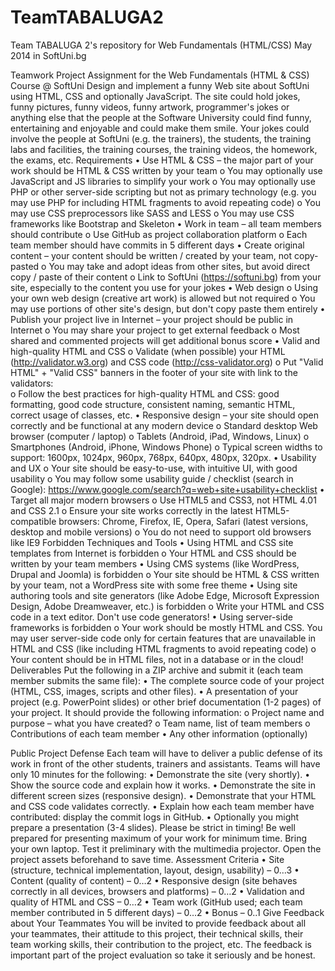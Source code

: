 ﻿TeamTABALUGA2
=============

Team TABALUGA 2's repository for Web Fundamentals (HTML/CSS) May 2014 in SoftUni.bg

Teamwork Project Assignment for the Web Fundamentals (HTML & CSS) Course @ SoftUni
Design and implement a funny Web site about SoftUni using HTML, CSS and optionally JavaScript. The site could hold jokes, funny pictures, funny videos, funny artwork, programmer's jokes or anything else that the people at the Software University could find funny, entertaining and enjoyable and could make them smile. Your jokes could involve the people at SoftUni (e.g. the trainers), the students, the training labs and facilities, the training courses, the training videos, the homework, the exams, etc.
Requirements
•	Use HTML & CSS – the major part of your work should be HTML & CSS written by your team
o	You may optionally use JavaScript and JS libraries to simplify your work
o	You may optionally use PHP or other server-side scripting but not as primary technology (e.g. you may use PHP for including HTML fragments to avoid repeating code)
o	You may use CSS preprocessors like SASS and LESS
o	You may use CSS frameworks like Bootstrap and Skeleton
•	Work in team – all team members should contribute
o	Use GitHub as project collaboration platform
o	Each team member should have commits in 5 different days
•	Create original content – your content should be written / created by your team, not copy-pasted
o	You may take and adopt ideas from other sites, but avoid direct copy / paste of their content
o	Link to SoftUni (https://softuni.bg) from your site, especially to the content you use for your jokes
•	Web design
o	Using your own web design (creative art work) is allowed but not required
o	You may use portions of other site's design, but don't copy paste them entirely
•	Publish your project live in Internet – your project should be public in Internet
o	You may share your project to get external feedback
o	Most shared and commented projects will get additional bonus score
•	Valid and high-quality HTML and CSS
o	Validate (when possible) your HTML (http://validator.w3.org) and CSS code (http://css-validator.org)
o	Put "Valid HTML" + "Valid CSS" banners in the footer of your site with link to the validators:    
o	Follow the best practices for high-quality HTML and CSS: good formatting, good code structure, consistent naming, semantic HTML, correct usage of classes, etc.
•	Responsive design – your site should open correctly and be functional at any modern device
o	Standard desktop Web browser (computer / laptop)
o	Tablets (Android, iPad, Windows, Linux)
o	Smartphones (Android, iPhone, Windows Phone)
o	Typical screen widths to support: 1600px, 1024px, 960px, 768px, 640px, 480px, 320px.
•	Usability and UX
o	Your site should be easy-to-use, with intuitive UI, with good usability
o	You may follow some usability guide / checklist (search in Google): https://www.google.com/search?q=web+site+usability+checklist
•	Target all major modern browsers
o	Use HTML5 and CSS3, not HTML 4.01 and CSS 2.1
o	Ensure your site works correctly in the latest HTML5-compatible browsers: Chrome, Firefox, IE, Opera, Safari (latest versions, desktop and mobile versions)
o	You do not need to support old browsers like IE9
Forbidden Techniques and Tools
•	Using HTML and CSS site templates from Internet is forbidden
o	Your HTML and CSS should be written by your team members
•	Using CMS systems (like WordPress, Drupal and Joomla) is forbidden
o	Your site should be HTML & CSS written by your team, not a WordPress site with some free theme
•	Using site authoring tools and site generators (like Adobe Edge, Microsoft Expression Design, Adobe Dreamweaver, etc.) is forbidden
o	Write your HTML and CSS code in a text editor. Don't use code generators!
•	Using server-side frameworks is forbidden
o	Your work should be mostly HTML and CSS. You may user server-side code only for certain features that are unavailable in HTML and CSS (like including HTML fragments to avoid repeating code)
o	Your content should be in HTML files, not in a database or in the cloud!
Deliverables
Put the following in a ZIP archive and submit it (each team member submits the same file):
•	The complete source code of your project (HTML, CSS, images, scripts and other files).
•	A presentation of your project (e.g. PowerPoint slides) or other brief documentation (1-2 pages) of your project. It should provide the following information:
o	Project name and purpose – what you have created?
o	Team name, list of team members
o	Contributions of each team member
•	Any other information (optionally)

Public Project Defense
Each team will have to deliver a public defense of its work in front of the other students, trainers and assistants. Teams will have only 10 minutes for the following:
•	Demonstrate the site (very shortly).
•	Show the source code and explain how it works.
•	Demonstrate the site in different screen sizes (responsive design).
•	Demonstrate that your HTML and CSS code validates correctly.
•	Explain how each team member have contributed: display the commit logs in GitHub.
•	Optionally you might prepare a presentation (3-4 slides).
Please be strict in timing! Be well prepared for presenting maximum of your work for minimum time. Bring your own laptop. Test it preliminary with the multimedia projector. Open the project assets beforehand to save time.
Assessment Criteria
•	Site (structure, technical implementation, layout, design, usability) – 0…3
•	Content (quality of content) – 0…2
•	Responsive design (site behaves correctly in all devices, browsers and platforms) – 0…2
•	Validation and quality of HTML and CSS – 0…2
•	Team work (GitHub used; each team member contributed in 5 different days) – 0…2
•	Bonus – 0..1
Give Feedback about Your Teammates
You will be invited to provide feedback about all your teammates, their attitude to this project, their technical skills, their team working skills, their contribution to the project, etc. The feedback is important part of the project evaluation so take it seriously and be honest.
